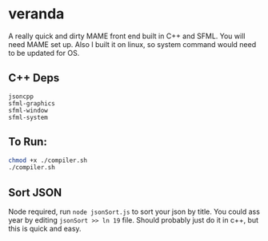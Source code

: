 # veranda

A really quick and dirty MAME front end built in C++ and SFML. You will need MAME set up. Also I built it on linux, so system command would need to be updated for OS.

## C++ Deps

```
jsoncpp
sfml-graphics
sfml-window
sfml-system
```

## To Run:

```bash
chmod +x ./compiler.sh
./compiler.sh
```

## Sort JSON

Node required, run `node jsonSort.js` to sort your json by title. You could ass year by editing `jsonSort >> ln 19` file. Should probably just do it in c++, but this is quick and easy.
